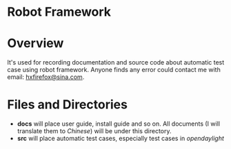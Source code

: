 Robot Framework
===============

# Overview
It's used for recording documentation and source code about automatic test case using robot framework. Anyone finds any error could contact me with email: hxfirefox@sina.com.

# Files and Directories

 - **docs** will place user guide, install guide and so on. All documents (I will translate them to *Chinese*) will be under this directory.
 - **src** will place automatic test cases, especially test cases in *opendaylight*
